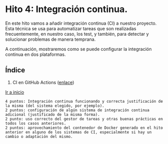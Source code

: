 # Hito 4: Integración continua.

En este hito vamos a añadir integración continua (CI) a nuestro proyecto. Esta técnica se usa para automatizar tareas que son realizadas frecuentemente, en nuestro caso, los test, y también, para detectar y solucionar problemas de manera temprana.

A continuación, mostraremos como se puede configurar la integración continua en dos plataformas.
 
## Índice
1. CI en GitHub Actions ([enlace](confGA.md))


[Ir a inicio](../../README.md)


    4 puntos: Integración continua funcionando y correcta justificación de la misma (del sistema elegido, por ejemplo).
    2 puntos: configuración de algún sistema de integración continua adicional (justificado de la misma forma).
    2 punto: uso correcto del gestor de tareas y otras buenas prácticas en todos los casos anteriores.
    2 puntos: aprovechamiento del contenedor de Docker generado en el hito anterior en alguno de los sistemas de CI, especialmente si hay un cambio o adaptación del mismo.
